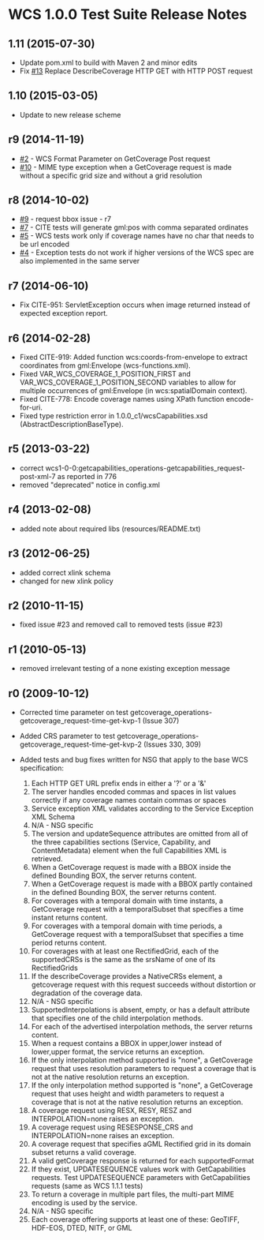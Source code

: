 
# WCS 1.0.0 Test Suite Release Notes

## 1.11 (2015-07-30)
- Update pom.xml to build with Maven 2 and minor edits
- Fix [#13](https://github.com/opengeospatial/ets-wcs10/issues/13) Replace DescribeCoverage HTTP GET with HTTP POST request

## 1.10 (2015-03-05)
* Update to new release scheme

## r9 (2014-11-19)

* [#2](https://github.com/opengeospatial/ets-wcs10/issues/2) - WCS Format Parameter on GetCoverage Post request
* [#10](https://github.com/opengeospatial/ets-wcs10/issues/10) - MIME type exception when a GetCoverage request is made without a specific grid size and without a grid resolution


## r8 (2014-10-02)

 * [#9](https://github.com/opengeospatial/ets-wcs10/issues/9) - request bbox issue - r7
 * [#7](https://github.com/opengeospatial/ets-wcs10/issues/7) - CITE tests will generate gml:pos with comma separated ordinates
 * [#5](https://github.com/opengeospatial/ets-wcs10/issues/5) - WCS tests work only if coverage names have no char that needs to be url encoded
 * [#4](https://github.com/opengeospatial/ets-wcs10/issues/4) - Exception tests do not work if higher versions of the WCS spec are also implemented in the same server


## r7 (2014-06-10)

  * Fix CITE-951: ServletException occurs when image returned instead of expected exception report.

## r6 (2014-02-28)

  * Fixed CITE-919: Added function wcs:coords-from-envelope to extract coordinates from gml:Envelope (wcs-functions.xml).
  * Fixed VAR_WCS_COVERAGE_1_POSITION_FIRST and VAR_WCS_COVERAGE_1_POSITION_SECOND variables to allow for multiple occurrences of gml:Envelope (in wcs:spatialDomain context).
  * Fixed CITE-778: Encode coverage names using XPath function encode-for-uri.
  * Fixed type restriction error in 1.0.0_c1/wcsCapabilities.xsd (AbstractDescriptionBaseType).

## r5 (2013-03-22)

  * correct wcs1-0-0:getcapabilities_operations-getcapabilities_request-post-xml-7 as reported in 776
  * removed "deprecated" notice in config.xml

## r4 (2013-02-08)

  * added note about required libs (resources/README.txt)

## r3 (2012-06-25)

  * added correct xlink schema
  * changed for new xlink policy

## r2 (2010-11-15)

  * fixed issue #23 and removed call to removed tests (issue #23)

## r1 (2010-05-13)

  * removed irrelevant testing of a none existing exception message

## r0 (2009-10-12)

  * Corrected time parameter on test getcoverage_operations-getcoverage_request-time-get-kvp-1 (Issue 307)
  * Added CRS parameter to test getcoverage_operations-getcoverage_request-time-get-kvp-2 (Issues 330, 309)
  * Added tests and bug fixes written for NSG that apply to the base WCS specification:

    1. Each HTTP GET URL prefix ends in either a '?' or a '&'
    2. The server handles encoded commas and spaces in list values correctly if any coverage names contain commas or spaces
    3. Service exception XML validates according to the Service Exception XML Schema
    4. N/A - NSG specific
    5. The version and updateSequence attributes are omitted from all of the three capabilities sections (Service, Capability, and ContentMetadata) element when the full Capabilities XML is retrieved.
    6. When a GetCoverage request is made with a BBOX inside the defined Bounding BOX, the server returns content.
    7. When a GetCoverage request is made with a BBOX partly contained in the defined Bounding BOX, the server returns content.
    8. For coverages with a temporal domain with time instants, a GetCoverage request with a temporalSubset that specifies a time instant returns content.
    9. For coverages with a temporal domain with time periods, a GetCoverage request with a temporalSubset that specifies a time period returns content.
    10. For coverages with at least one RectifiedGrid, each of the supportedCRSs is the same as the srsName of one of its RectifiedGrids
    11. If the describeCoverage provides a NativeCRSs element, a getcoverage request with this request succeeds without distortion or degradation of the coverage data.
    12. N/A - NSG specific
    13. SupportedInterpolations is absent, empty, or has a default attribute that specifies one of the child interpolation methods.
    14. For each of the advertised interpolation methods, the server returns content.
    15. When a request contains a BBOX in upper,lower instead of lower,upper format, the service returns an exception.
    16. If the only interpolation method supported is "none", a GetCoverage request that uses resolution parameters to request a coverage that is not at the native resolution returns an exception.
    17. If the only interpolation method supported is "none", a GetCoverage request that uses height and width parameters to request a coverage that is not at the native resolution returns an exception.
    18. A coverage request using RESX, RESY, RESZ and INTERPOLATION=none raises an exception.
    19. A coverage request using RESESPONSE_CRS and INTERPOLATION=none raises an exception.
    20. A coverage request that specifies aGML Rectified grid in its domain subset returns a valid coverage.
    21. A valid getCoverage response is returned for each supportedFormat
    22. If they exist, UPDATESEQUENCE values work with GetCapabilities requests. Test UPDATESEQUENCE parameters with GetCapabilities requests (same as WCS 1.1.1 tests)
    23. To return a coverage in multiple part files, the multi-part MIME encoding is used by the service.
    24. N/A - NSG specific
    25. Each coverage offering supports at least one of these: GeoTIFF, HDF-EOS, DTED, NITF, or GML

